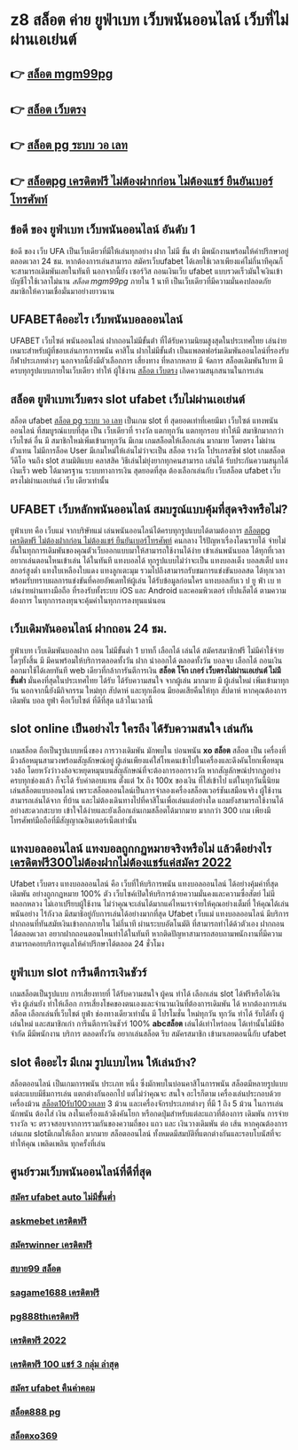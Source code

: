 # z8 สล็อต ค่าย ยูฟ่าเบท เว็บพนันออนไลน์   เว็บที่ไม่ผ่านเอเย่นต์ 

## 👉 [สล็อต mgm99pg](https://mabet.net/register/)
## 👉 [สล็อต เว็บตรง](https://mabet.net/credit-free-50/)
## 👉 [สล็อต pg ระบบ วอ เลท](https://member.mabet.net/?action=login)
## 👉 [สล็อตpg เครดิตฟรี ไม่ต้องฝากก่อน ไม่ต้องแชร์ ยืนยันเบอร์โทรศัพท์](https://mabet.net/credit-free-100/)

## ข้อดี ของ ยูฟ่าเบท เว็บพนันออนไลน์ อันดับ 1 

ข้อดี ของ เว็บ UFA เป็นเว็บเดียวที่มีให้เล่นทุกอย่าง  ฝาก ไม่มี ขั้น ต่ํา  มีพนักงานพร้อมให้คำปรึกษาอยู่ตลอดเวลา 24 ชม. หากต้องการเล่นสามารถ  สมัครเว็บufabet  ได้เลยใช้เวลาเพียงแค่ไม่กี่นาทีคุณก็จะสามารถเดิมพันเลยในทันที นอกจากนี้ยัง เซอร์วิส   ถอนเงินเว็บ ufabet  แบบรวดเร็วมันใจเงินเข้าบัญชีไวใช้เวลาไม่นาน *สล็อต mgm99pg* ภายใน 1 นาที เป็นเว็บเดียวที่มีความมั่นคงปลอดภัยสมาชิกให้ความเชื่อมั่นมาอย่างยาวนาน


## UFABETคืออะไร เว็บพนันบอลออนไลน์ 

UFABET  เว็บไซต์   พนันออนไลน์ ฝากถอนไม่มีขั้นต่ํา  ที่ได้รับความนิยมสูงสุดในประเทศไทย เล่นง่ายเหมาะสำหรับผู้ที่ชอบเล่นการการพนัน  คาสิโน ฝากไม่มีขั้นต่ํา  เป็นแพลตฟอร์มเดิมพันออนไลน์ที่รองรับกีฬาประเภทต่างๆ นอกจากนี้ยังมีตัวเลือกการ เสี่ยงทาง ที่หลากหลาย มี จัดการ  สล็อตเดิมพัน1บาท มีครบทุกรูปแบบภายในเว็บเดียว ทำให้ ผู้ใช้งาน [สล็อต เว็บตรง](https://member.mabet.net/?action=login) เกิดความสนุกสนานในการเล่น


## สล็อต   ยูฟ่าเบทเว็บตรง  slot  ufabet เว็บไม่ผ่านเอเย่นต์

สล็อต  ufabet  [สล็อต pg ระบบ วอ เลท](https://mabet.net/credit-free-100/) เป็นเกม slot ที่ สุดยอดเท่าที่เคยมีมา เว็บไซต์   แทงพนันออนไลน์ ที่สมบูรณ์แบบที่สุด เป็น เว็บเดียวที่ รางวัล แตกทุกวัน แตกทุกรอบ ทำให้มี สมาชิกมากกว่าเว็บไซต์ อื่น มี สมาชิกใหม่เพิ่มเข้ามาทุกวัน มีเกม เกมสล็อตให้เลือกเล่น มากมาย  โดยตรง  ไม่ผ่านตัวแทน ไม่มีการล็อค User  มีเกมใหม่ให้เล่นไม่ว่าจะเป็น สล็อต  รางวัล  โปรเกรสซีฟ slot   เกมสล็อตวีดีโอ จนถึง slot สามมิติแบบ คลาสสิค วิธีเล่นไม่ยุ่งยากทุกคนสามารถ เล่นได้ รับประกันความสนุกได้เงินเร็ว  web  ได้มาตรฐาน ระบบทางการเงิน สุดยอดที่สุด ต้องเลือกเล่นกับ เว็บสล็อต  ufabet  เว็บตรงไม่ผ่านเอเย่นต์    เว็บ เดียวเท่านั้น


## UFABET เว็บหลักพนันออนไลน์ สมบรูณ์แบบคุ้มที่สุดจริงหรือไม่?

 ยูฟ่าเบท  คือ  เว็บแม่ จากบริษัทแม่ เล่นพนันออนไลน์ได้ครบทุกรูปแบบได้ตามต้องการ [สล็อตpg เครดิตฟรี ไม่ต้องฝากก่อน ไม่ต้องแชร์ ยืนยันเบอร์โทรศัพท์](https://mabet.net/)  คนกลาง ไร้ปัญหาเรื่องโดนรายได้  จ่ายไม่อั้นในทุกการเดิมพันของคุณตัวเว็บออกแบบมาให้สามารถใช้งานได้ง่าย เข้าเล่นพนันบอล ได้ทุกที่เวลา อยากเล่นตอนไหนเข้าเล่น ได้ในทันที แทงบอลได้ ทุกรูปแบบไม่ว่าจะเป็น แทงบอลเต็ง บอลสเต็ป แทงสกอร์สูงต่ำ แทงใบเหลืองใบแดง แทงลูกเตะมุม รวมไปถึงสามารถรับชมการแข่งขันบอลสด ได้ทุกเวลา  พร้อมรับทราบผลการแข่งขันที่คอยอัพเดทให้ผู้เล่น  ได้รับข้อมูลก่อนใคร แทงบอลกับเว ป ยู ฟ่า เบ ทเล่นง่ายผ่านทางมือถือ ที่รองรับทั้งระบบ iOS และ Android และคอมพิวเตอร์ เท็ปแล็ตได้  ตามความต้องการ ในทุกการลงทุนจะคุ้มค่าในทุกการลงทุนแน่นอน


##  เว็บเดิมพันออนไลน์  ฝากถอน 24 ชม.

ยูฟ่าเบท  เว็บเดิมพันบอลฝาก  ถอน ไม่มีขั้นต่ำ   1 บาทก็ เลือกได้ เล่นได้ สมัครสมาชิกฟรี ไม่มีค่าใช้จ่ายใดๆทั้งสิ้น มี มีคนพร้อมให้บริการตลอดทั้งวัน ฝาก   นำออกได้ ตลอดทั้งวัน  บอลจบ เลือกได้ ถอนเงิน ออกมาใช้ได้เลยทันที  web เดียวที่กล้าการันตีการเงิน **สล็อต โจ๊ก เกอร์ เว็บตรงไม่ผ่านเอเย่นต์ ไม่มี ขั้นต่ำ** มั่นคงที่สุดในประเทศไทย ได้รับ ได้รับความสนใจ จากผู้เล่น มากมาย  มี ผู้เล่นใหม่  เพิ่มเข้ามาทุกวัน นอกจากนี้ยังมีกิจกรรม ใหม่ทุก สัปดาห์  และทุกเดือน มียอดเสียคืนให้ทุก สัปดาห์   หากคุณต้องการเดิมพัน บอล  ยูฟ่า คือเว็บไซต์ ที่ดีที่สุด แล้วในเวลานี้ 

##  slot online  เป็นอย่างไร ใครถึง ได้รับความสนใจ เล่นกัน

 เกมสล็อต  ถือเป็นรูปแบบหนึ่งของ การวางเดิมพัน  มักพบใน บ่อนพนัน  **xo สล็อต** สล็อต เป็น เครื่องที่มีวงล้อหมุนสามวงพร้อมสัญลักษณ์อยู่ ผู้เล่นเพียงแค่ใส่โทเคนเข้าไปในเครื่องและดึงคันโยกเพื่อหมุนวงล้อ โดยหวังว่าวงล้อจะหยุดหมุนบนสัญลักษณ์ที่จะต้องการออกรางวัล หากสัญลักษณ์ปรากฏอย่างครบทุกช่องแล้ว ก็จะได้ รับค่าตอบแทน ตั้งแต่ 1x ถึง 100x ของเงิน ที่ใส่เข้าไป แต่ในทุกวันนี้นิยมเล่นสล็อตแบบออนไลน์ เพราะสล็อตออนไลน์เป็นการจำลองเครื่องสล็อตเวอร์ชันเสมือนจริง  ผู้ใช้งานสามารถเล่นได้จาก ที่บ้าน และไม่ต้องเดินทางไปที่คาสิโนเพื่อเล่นแต่อย่างใด แถมยังสามารถใช้งานได้อย่างสะดวกสะบาย เข้าใจได้ง่ายและยังเลือกเล่นเกมสล็อตได้มากมาย มากกว่า 300 เกม เพียงมีโทรศัพท์มือถือที่มีสัญญาณอินเตอร์เน็ตเท่านั้น 


## แทงบอลออนไลน์   แทงบอลถูกกฏหมายจริงหรือไม่ แล้วดีอย่างไร [เครดิตฟรี300ไม่ต้องฝากไม่ต้องแชร์แค่สมัคร 2022](https://mabet.net/register/) 

Ufabet เว็บตรง  แทงบอลออนไลน์  คือ เว็บที่ให้บริการพนัน แทงบอลออนไลน์ ได้อย่างคุ้มค่าที่สุด   เดิมพัน อย่างถูกกฏหมาย 100% ตัว เว็บไซค์เปิดให้บริการด้วยความมั่นคงและความซื่อสัตย์  ไม่มีหลอกหลวง ไม่เอาเปรียบผู้ใช้งาน ไม่ว่าคุณจะเล่นได้มากแค่ไหนเราจ่ายให้คุณอย่างเต็มที่ ให้คุณได้เล่นพนันอย่าง ไร้กังวล มีสมาธิอยู่กับการเล่นได้อย่างมากที่สุด  Ufabet เว็บแม่   แทงบอลออนไลน์ มีบริการฝากถอนที่ทันสมัยเงินเข้าอกกภายใน ไม่กี่นาที  ผ่านระบบอัตโนมัติ  ที่สามารถทำได้ด้วตัวเอง  ฝากถอนได้ตลอดเวลา อยากฝากถอนตอนไหนทำได้ในทันที หากติดปัญหาสามารถสอบถามพนักงานที่มีความสามารถคอยบริการดูแลให้คำปรึกษาได้ตลอด 24 ชั่วโมง

## ยูฟ่าเบท  slot  การีนตีการเงินชัวร์

 เกมสล็อตเป็นรูปแบบ การเสี่ยงทายที่  ได้รับความสนใจ ผู้คน ทำได้ เลือกเล่น slot ได้ฟรีหรือได้เงินจริง ผู้เล่นยัง  ทำให้เลือก การเสี่ยงโชคของตนเองและจำนวนเงินที่ต้องการเดิมพัน ได้ หากต้องการเล่นสล็อต เลือกเล่นที่เว็บไชต์   ยูฟ่า  ช่องทางเดียวเท่านั้น มี โปรโมชั่น  ใหม่ทุกวัน ทุกวัน  ทำได้ รับได้ทั้ง ผู้เล่นใหม่ และสมาชิกเก่า การีนตีการเงินชัวร์ 100% **abcสล็อต** เล่นได้เท่าไหร่ถอน ได้เท่านั้นไม่มีข้อจำกัด มีมีพนักงาน บริการ ตลอดทั้งวัน   อยากเล่นสล็อต รีบ สมัครสมาชิก เข้ามาเลยตอนนี้กับ  ufabet 


##  slot  คืออะไร มีเกม รูปแบบไหน ให้เล่นบ้าง?

 สล็อตออนไลน์ เป็นเกมการพนัน ประเภท หนึ่ง ซึ่งมักพบในบ่อนคาสิโนการพนัน สล็อตมีหลายรูปแบบ แต่ละแบบมีธีมการเล่น   แตกต่างกันออกไป แต่ไม่ว่าคุณจะ สนใจ อะไรก็ตาม เครื่องเล่นประกอบด้วยเครื่องม้วน [สล็อต10รับ100วอเลท](https://mabet.net/20-free-100/) 3 ม้วน และเครื่องจักรประเภทต่างๆ  ที่มี 1 ถึง 5 ม้วน ในการเล่นนักพนัน ต้องใส่ เงิน ลงในเครื่องแล้วดึงคันโยก หรือกดปุ่มสำหรับแต่ละแถวที่ต้องการ เดิมพัน การจ่ายรางวัล จะ ตรวจสอบจากการรวมกันของความถี่ของ แถว และ เงินวางเดิมพัน ต่อ เส้น หากคุณต้องการเล่นเกม slotมีเกมให้เลือก มากมาย สล็อตออนไลน์ ทั้งหมดมีสมบัติที่แตกต่างกันและรอบโบนัสที่จะทำให้คุณ เพลิดเพลิน ทุกครั้งที่เล่น


## ศูนย์รวมเว็บพนันออนไลน์ที่ดีที่สุด

### [สมัคร ufabet auto ไม่มีขั้นต่ำ](https://atom.io/themes/MABET.net%20สล็อตแจกโบนัส%20สล็อตpg%20ฝาก-ถอน%20true%20wallet%20ไม่มี%20บัญชีธนาคาร%20008%20สล็อต%20ฝาก%2020%20รับ%20100%20แตกหนัก)
### [askmebet เครดิตฟรี](https://atom.io/themes/MABET.net%20สล็อตแจกโบนัส%20สล็อต%20168%20008%20สล็อต%20ฝาก%2020%20รับ%20100%20แตกหนัก)
### [สมัครwinner เครดิตฟรี](https://atom.io/themes/MABET.net%20สล็อตแจกโบนัส%20superslot%20เครดิตฟรี%2050%20ล่าสุด%20วันนี้%20ฟรี%20008%20สล็อต%20ฝาก%2020%20รับ%20100%20แตกหนัก)
### [สบาย99 สล็อต](https://atom.io/themes/MABET.net%20สล็อตแจกโบนัส%20lava%20slot%20เครดิตฟรี%20008%20สล็อต%20ฝาก%2020%20รับ%20100%20แตกหนัก)
### [sagame1688 เครดิตฟรี](https://atom.io/themes/MABET.net%20สล็อตแจกโบนัส%20megame%20เครดิตฟรี%20008%20สล็อต%20ฝาก%2020%20รับ%20100%20แตกหนัก)
### [pg888thเครดิตฟรี](https://atom.io/themes/MABET.net%20สล็อตแจกโบนัส%20y9%20เครดิตฟรี%20008%20สล็อต%20ฝาก%2020%20รับ%20100%20แตกหนัก)
### [เครดิตฟรี 2022](https://atom.io/themes/MABET.net%20สล็อตแจกโบนัส%20superslot%20เครดิตฟรี%2050%20แค่สมัคร%20008%20สล็อต%20ฝาก%2020%20รับ%20100%20แตกหนัก)
### [เครดิตฟรี 100 แชร์ 3 กลุ่ม ล่าสุด](https://atom.io/themes/MABET.net%20สล็อตแจกโบนัส%20wow%20slot%20เครดิตฟรี%20100%20ล่าสุด%20008%20สล็อต%20ฝาก%2020%20รับ%20100%20แตกหนัก)
### [สมัคร ufabet คืนค่าคอม](https://atom.io/themes/MABET.net%20สล็อตแจกโบนัส%20สล็อต%20pg%20ฟรี%202021%20ทดลองเล่น%20008%20สล็อต%20ฝาก%2020%20รับ%20100%20แตกหนัก)
### [สล็อต888 pg](https://atom.io/themes/MABET.net%20สล็อตแจกโบนัส%20ดาวน์โหลด%20โปรแกรม%20แฮก%20สล็อต%20pg%20ฟรี2021%20008%20สล็อต%20ฝาก%2020%20รับ%20100%20แตกหนัก)
### [สล็อตxo369](https://atom.io/themes/MABET.net%20สล็อตแจกโบนัส%20เว็บสล็อตแตกง่าย%202021%20เครดิตฟรี%20008%20สล็อต%20ฝาก%2020%20รับ%20100%20แตกหนัก)